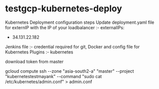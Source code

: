 # testgcp-kubernetes-deploy

Kubernetes Deployment configuration steps
Update deployment.yaml file for externIP with the IP of your loadbalancer :- externalIPs:
  - 34.131.22.182

Jenkins file :- credential required for git, Docker and config file for Kubernetes
Plugins :- kubernetes

download token from master

gcloud compute ssh --zone "asia-south2-a" "master"  --project "kubernetestestmayank" --command "sudo cat /etc/kubernetes/admin.conf" > admin.conf

